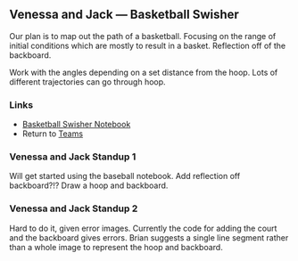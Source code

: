 ## Venessa and Jack &mdash; Basketball Swisher

Our plan is to map out the path of a basketball. Focusing on the range of initial conditions which are mostly to result in a basket. Reflection off of the backboard.

Work with the angles depending on a set distance from the hoop. Lots of different trajectories can go through hoop.

### Links

* [Basketball Swisher Notebook](./basketball_swisher.ipynb)
* Return to [Teams](../teams.md)

### Venessa and Jack Standup 1

Will get started using the baseball notebook. Add reflection off backboard?!? Draw a hoop and backboard.

### Venessa and Jack Standup 2

Hard to do it, given error images. Currently the code for adding the court and the backboard gives errors. Brian suggests a single line segment rather than a whole image to represent the hoop and backboard.
